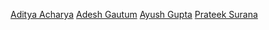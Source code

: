 [Aditya Acharya](https://github.com/Aditya061997)
[Adesh Gautum](https://github.com/adesgautum)
[Ayush Gupta](https://github.com/gupta-ji6)
[Prateek Surana](https://github.com/prateek3255)
